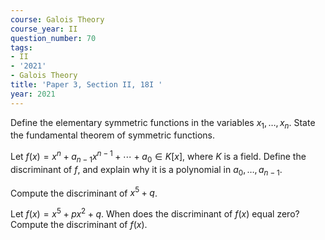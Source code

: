 ```yaml
---
course: Galois Theory
course_year: II
question_number: 70
tags:
- II
- '2021'
- Galois Theory
title: 'Paper 3, Section II, 18I '
year: 2021
---
```




Define the elementary symmetric functions in the variables $x_{1}, \ldots, x_{n}$. State the fundamental theorem of symmetric functions.

Let $f(x)=x^{n}+a_{n-1} x^{n-1}+\cdots+a_{0} \in K[x]$, where $K$ is a field. Define the discriminant of $f$, and explain why it is a polynomial in $a_{0}, \ldots, a_{n-1}$.

Compute the discriminant of $x^{5}+q$.

Let $f(x)=x^{5}+p x^{2}+q$. When does the discriminant of $f(x)$ equal zero? Compute the discriminant of $f(x)$.